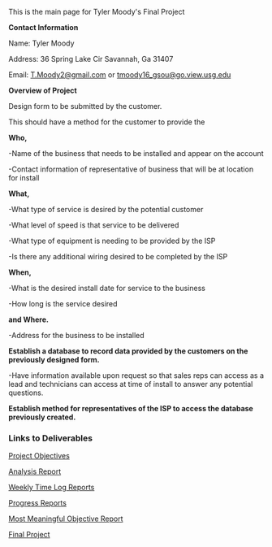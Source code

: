 This is the main page for Tyler Moody's Final Project

**Contact Information**

Name: Tyler Moody

Address: 36 Spring Lake Cir Savannah, Ga 31407

Email: T.Moody2@gmail.com or tmoody16_gsou@go.view.usg.edu

**Overview of Project**

Design form to be submitted by the customer. 

This should have a method for the customer to provide the 

**Who,**

-Name of the business that needs to be installed and appear on the account

-Contact information of representative of business that will be at location for install

**What,**

-What type of service is desired by the potential customer

-What level of speed is that service to be delivered

-What type of equipment is needing to be provided by the ISP

-Is there any additional wiring desired to be completed by the ISP

**When,**

-What is the desired install date for service to the business

-How long is the service desired

**and Where.**

-Address for the business to be installed

**Establish a database to record data provided by the customers on the previously designed form.**

-Have information available upon request so that sales reps can access as a lead and technicians can access at time of install to answer any potential questions. 

**Establish method for representatives of the ISP to access the database previously created.**


### Links to Deliverables

[Project Objectives](https://tmoody02.github.io/Final-Project/Project%20Objectives)

[Analysis Report](https://tmoody02.github.io/Final-Project/Analysis%20Report)

[Weekly Time Log Reports](https://tmoody02.github.io/Final-Project/tree/master/Weekly%20Time%20Logs)

[Progress Reports](https://tmoody02.github.io/Final-Project/Progress%20Reports)

[Most Meaningful Objective Report](https://tmoody02.github.io/Final-Project/Most%20Meaningful%20Objective%20Report)

[Final Project](https://tmoody02.github.io/Final-Project/Final%20Project)


